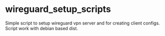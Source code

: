 # wireguard_setup_scripts
Simple script to setup wireguard vpn server and for creating client configs. Script work with debian based dist.
